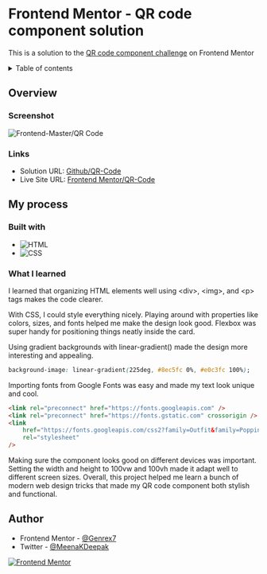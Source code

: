 # Frontend Mentor - QR code component solution

This is a solution to the [QR code component challenge][QR-Code-challenge] on Frontend Mentor

<!-- Table of Content -->

<details> 
<summary>Table of contents</summary>

- [Frontend Mentor - QR code component solution](#frontend-mentor---qr-code-component-solution)
  - [Overview](#overview)
    - [Screenshot](#screenshot)
    - [Links](#links)
  - [My process](#my-process)
    - [Built with](#built-with)
    - [What I learned](#what-i-learned)
  - [Author](#author)

</details>

## Overview

### Screenshot

![Frontend-Master/QR Code](./screenshot/ss1.png)

### Links

- Solution URL: [Github/QR-Code](https://github.com/Genrex7/Frontend-Mentor-QR-Code)
- Live Site URL: [Frontend Mentor/QR-Code](https://genrex7.github.io/Frontend-Mentor-QR-Code/)

## My process

### Built with

- ![HTML][HTML]
- ![CSS][CSS]

### What I learned

I learned that organizing HTML elements well using &lt;div&gt;, &lt;img&gt;, and &lt;p&gt; tags makes the code clearer.

With CSS, I could style everything nicely. Playing around with properties like colors, sizes, and fonts helped me make the design look good. Flexbox was super handy for positioning things neatly inside the card.

Using gradient backgrounds with linear-gradient() made the design more interesting and appealing.

```css
background-image: linear-gradient(225deg, #8ec5fc 0%, #e0c3fc 100%);
```

Importing fonts from Google Fonts was easy and made my text look unique and cool.

```html
<link rel="preconnect" href="https://fonts.googleapis.com" />
<link rel="preconnect" href="https://fonts.gstatic.com" crossorigin />
<link
	href="https://fonts.googleapis.com/css2?family=Outfit&family=Poppins:wght@400;500;700&display=swap"
	rel="stylesheet"
/>
```

Making sure the component looks good on different devices was important. Setting the width and height to 100vw and 100vh made it adapt well to different screen sizes. Overall, this project helped me learn a bunch of modern web design tricks that made my QR code component both stylish and functional.

## Author

- Frontend Mentor - [@Genrex7](https://www.frontendmentor.io/profile/Genrex7)
- Twitter - [@MeenaKDeepak](https://www.twitter.com/MeenaKDeepak)

[![Frontend Mentor][fronendmentor]][QR-Code-challenge]

[QR-Code-challenge]: https://www.frontendmentor.io/challenges/qr-code-component-iux_sIO_H
[HTML]: https://img.shields.io/badge/HTML5-E34F26?style=for-the-badge&logo=html5&logoColor=white
[CSS]: https://img.shields.io/badge/CSS-239120?&style=for-the-badge&logo=css3&logoColor=white
[fronendmentor]: https://img.shields.io/badge/Frontend%20Mentor-3F54A3?style=for-the-badge&logo=frontendmentor&logoColor=white
